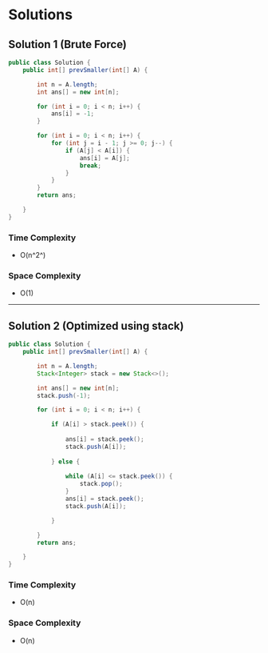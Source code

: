 # Solutions

## Solution 1 (Brute Force)

```java
public class Solution {
    public int[] prevSmaller(int[] A) {

        int n = A.length;
        int ans[] = new int[n];

        for (int i = 0; i < n; i++) {
            ans[i] = -1;
        }

        for (int i = 0; i < n; i++) {
            for (int j = i - 1; j >= 0; j--) {
                if (A[j] < A[i]) {
                    ans[i] = A[j];
                    break;
                }
            }
        }
        return ans;

    }
}
```

### Time Complexity
- O(n^2^)

### Space Complexity
- O(1)

---
## Solution 2 (Optimized using stack)

```java
public class Solution {
    public int[] prevSmaller(int[] A) {

        int n = A.length;
        Stack<Integer> stack = new Stack<>();

        int ans[] = new int[n];
        stack.push(-1);

        for (int i = 0; i < n; i++) {

            if (A[i] > stack.peek()) {
                
                ans[i] = stack.peek();
                stack.push(A[i]);
            
            } else {
                
                while (A[i] <= stack.peek()) {
                    stack.pop();
                }
                ans[i] = stack.peek();
                stack.push(A[i]);

            }

        }
        return ans;

    }
}
```

### Time Complexity
- O(n)

### Space Complexity
- O(n)